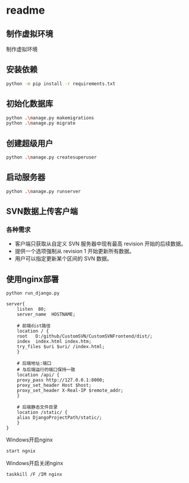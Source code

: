 # readme

## 制作虚拟环境

制作虚拟环境

## 安装依赖

```bash
python -m pip install -r requirements.txt
```

## 初始化数据库

```bash
python .\manage.py makemigrations
python .\manage.py migrate
```

## 创建超级用户

```bash
python .\manage.py createsuperuser
```

## 启动服务器

```bash
python .\manage.py runserver
```

## SVN数据上传客户端

### 各种需求

- 客户端只获取从自定义 SVN 服务器中现有最高 revision 开始的后续数据。
- 提供一个选项强制从 revision 1 开始更新所有数据。
- 用户可以指定更新某个区间的 SVN 数据。

## 使用nginx部署

```bash
python run_django.py
```

```
server{
    listen  80;
    server_name  HOSTNAME;
    
    # 前端dist路径
    location / {
    root   D:/github/CustomSVN/CustomSVNFrontend/dist/;
    index  index.html index.htm;
    try_files $uri $uri/ /index.html;
    }
    
    # 后端地址:端口
    # 与后端运行的端口保持一致
    location /api/ {
    proxy_pass http://127.0.0.1:8000;
    proxy_set_header Host $host;
    proxy_set_header X-Real-IP $remote_addr;
    }
    
    # 后端静态文件目录
    location /static/ {
    alias DjangoProjectPath/static/;
    }
}

```

Windows开启nginx

```bash
start ngnix
```

Windows开启关闭nginx

```bash
taskkill /F /IM nginx
```